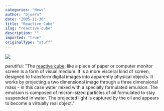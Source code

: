 ```yaml
---
categories: "News"
author: "bjoern"
date: "2005-11-30"
title: "Reactive Cube"
slug: "reactive-cube"
description: ""
imported: "true"
originalType: "stuff"
---
```



![](http://grahamplumb.com/Project%20Pics/cube08.jpg)

parutiful: &quot;The [reactive cube](http://grahamplumb.com/cube.html), like a piece of paper or computer monitor screen is a form of visual medium. It is a more visceral kind of screen, designed to transform digital images into apparently physical objects. It works by projecting a two dimensional image through a three dimensional mass - in this case water mixed with a specially formulated emulsion. The emulsion is composed of micron-sized particles of oil formulated to stay suspended in water. The projected light is captured by the oil and appears to become a virtually real object.&quot;
